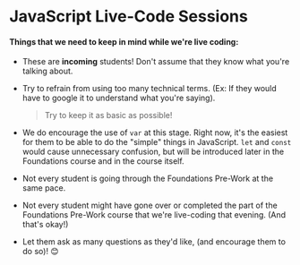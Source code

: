 # JavaScript Live-Code Sessions
#### Things that we need to keep in mind while we're live coding:

- These are **incoming** students! Don't assume that they know what you're talking about.
- Try to refrain from using too many technical terms. (Ex: If they would have to google it to understand what you're saying).

    > Try to keep it as basic as possible!

- We do encourage the use of `var` at this stage. Right now, it's the easiest for them to be able to do the "simple" things in JavaScript. `let` and `const`
 would cause unnecessary confusion, but will be introduced later in the Foundations course and in the course itself.
- Not every student is going through the Foundations Pre-Work at the same pace.
- Not every student might have gone over or completed the part of the Foundations Pre-Work course that we're live-coding that evening. (And that's okay!)
- Let them ask as many questions as they'd like, (and encourage them to do so)! 😊